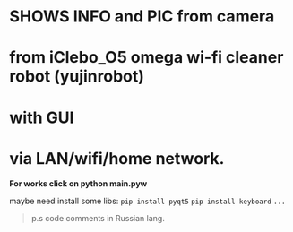 # SHOWS INFO and PIC from camera 
# from iClebo_O5 omega wi-fi cleaner robot (yujinrobot)
# with GUI 
# via LAN/wifi/home network.

**For works click on python main.pyw**

maybe need install some libs: 
	`pip install pyqt5`
	`pip install keyboard`
	`...`

> p.s code comments in Russian lang.
